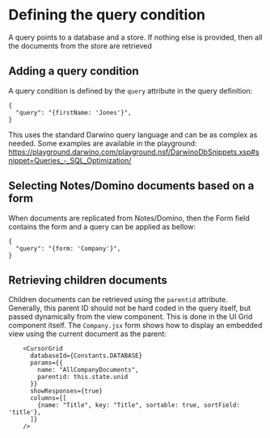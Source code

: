 # Defining the query condition

A query points to a database and a store. If nothing else is provided, then all the documents from the store are retrieved

## Adding a query condition
A query condition is defined by the `query` attribute in the query definition:

    {
      "query": "{firstName: 'Jones'}",
    }
This uses the standard Darwino query language and can be as complex as needed. Some examples are available in the playground:
https://playground.darwino.com/playground.nsf/DarwinoDbSnippets.xsp#snippet=Queries_-_SQL_Optimization/


## Selecting Notes/Domino documents based on a form
When documents are replicated from Notes/Domino, then the Form field contains the form and a query can be applied as bellow:

    {
      "query": "{form: 'Company'}",
    }


## Retrieving children documents
Children documents can be retrieved using the `parentid` attribute. Generally, this parent ID should not be hard coded in the query itself, but passed dynamically from the view component. This is done in the UI Grid component itself. The `Company.jsx` form shows how to display an embedded view using the current document as the parent:

        <CursorGrid
          databaseId={Constants.DATABASE}
          params={{
            name: "AllCompanyDocuments",
            parentid: this.state.unid
          }}
          showResponses={true}
          columns={[
            {name: "Title", key: "Title", sortable: true, sortField: 'title'},
          ]}
        />
